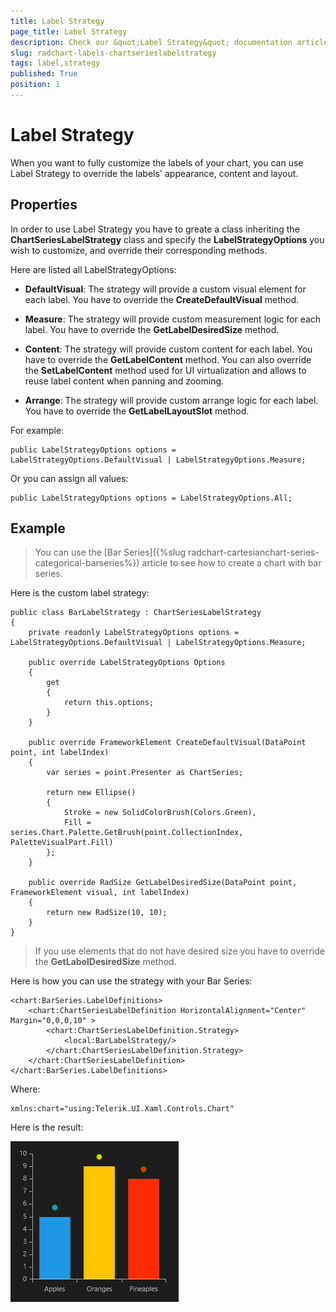 ```yaml
---
title: Label Strategy
page_title: Label Strategy
description: Check our &quot;Label Strategy&quot; documentation article for RadChart for UWP control.
slug: radchart-labels-chartserieslabelstrategy
tags: label,strategy
published: True
position: 1
---
```


# Label Strategy



When you want to fully customize the labels of your chart, you can use Label Strategy to override the labels' appearance, content and layout.


## Properties

In order to use Label Strategy you have to greate a class inheriting the **ChartSeriesLabelStrategy**
class and specify the **LabelStrategyOptions** you wish to customize, and override their corresponding methods.


Here are listed all LabelStrategyOptions:


* **DefaultVisual**: The strategy will provide a custom visual element for each label. You have to override the **CreateDefaultVisual** method.


* **Measure**: The strategy will provide custom measurement logic for each label. You have to override the **GetLabelDesiredSize** method.


* **Content**: The strategy will provide custom content for each label. You have to override the **GetLabelContent** method. You can also override the **SetLabelContent** method used for UI virtualization and allows to reuse label content when panning and zooming.


* **Arrange**: The strategy will provide custom arrange logic for each label. You have to override the **GetLabelLayoutSlot** method.


For example:

	public LabelStrategyOptions options = LabelStrategyOptions.DefaultVisual | LabelStrategyOptions.Measure;



Or you can assign all values:

	public LabelStrategyOptions options = LabelStrategyOptions.All;



## Example

> You can use the [Bar Series]({%slug radchart-cartesianchart-series-categorical-barseries%}) article to see how to create a chart with bar series.

Here is the custom label strategy:

	public class BarLabelStrategy : ChartSeriesLabelStrategy
	{
	    private readonly LabelStrategyOptions options = LabelStrategyOptions.DefaultVisual | LabelStrategyOptions.Measure;
	
	    public override LabelStrategyOptions Options
	    {
	        get
	        {
	            return this.options;
	        }
	    }
	
	    public override FrameworkElement CreateDefaultVisual(DataPoint point, int labelIndex)
	    {
	        var series = point.Presenter as ChartSeries;
	        
	        return new Ellipse()
	        {
	            Stroke = new SolidColorBrush(Colors.Green),
	            Fill = series.Chart.Palette.GetBrush(point.CollectionIndex, PaletteVisualPart.Fill)
	        };
	    }
	
	    public override RadSize GetLabelDesiredSize(DataPoint point, FrameworkElement visual, int labelIndex)
	    {
	        return new RadSize(10, 10);
	    }
	}


>If you use elements that do not have desired size you have to override the **GetLabelDesiredSize** method.

Here is how you can use the strategy with your Bar Series: 

	<chart:BarSeries.LabelDefinitions>
	    <chart:ChartSeriesLabelDefinition HorizontalAlignment="Center" Margin="0,0,0,10" >
	        <chart:ChartSeriesLabelDefinition.Strategy>
	            <local:BarLabelStrategy/>
	        </chart:ChartSeriesLabelDefinition.Strategy>
	    </chart:ChartSeriesLabelDefinition>
	</chart:BarSeries.LabelDefinitions>

Where:

	xmlns:chart="using:Telerik.UI.Xaml.Controls.Chart"

Here is the result:

![Chart Label Strategy Option](images/chartlabelstrategyoption.png)
